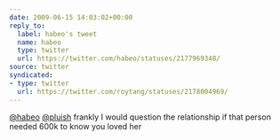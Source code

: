 ```yaml
---
date: 2009-06-15 14:03:02+00:00
reply_to:
  label: habeo's tweet
  name: habeo
  type: twitter
  url: https://twitter.com/habeo/statuses/2177969348/
source: twitter
syndicated:
- type: twitter
  url: https://twitter.com/roytang/statuses/2178004969/
---
```


[@habeo](https://twitter.com/habeo/) [@pluish](https://twitter.com/pluish/) frankly I would question the relationship if that person needed 600k to know you loved her